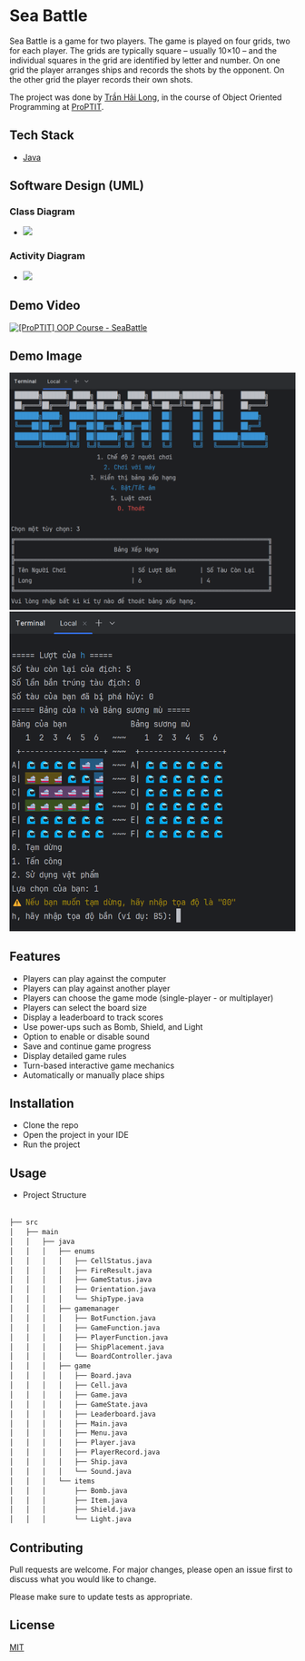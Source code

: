 # Sea Battle

Sea Battle is a game for two players. The game is played on four grids, two for each player. The grids are typically square – usually 10×10 – and the individual squares in the grid are identified by letter and number. On one grid the player arranges ships and records the shots by the opponent. On the other grid the player records their own shots.

The project was done by [Trần Hải Long](https://github.com/team3hailong), in the course of Object Oriented Programming at [ProPTIT](https://proptit.com/).


## Tech Stack

- [Java](https://www.java.com/en/) 

## Software Design (UML)
### Class Diagram
- ![](https://www.mermaidchart.com/raw/ab2383d5-c560-43b7-a340-e5267c9fe866?theme=light&version=v0.1&format=svg)
 
### Activity Diagram
- ![](https://www.mermaidchart.com/raw/46e8e0ea-361b-4017-bbf0-bfc7cfa1cfd3?theme=light&version=v0.1&format=svg)

## Demo Video

[![[ProPTIT] OOP Course - SeaBattle](https://i.ytimg.com/an_webp/kl95eOPqVwc/mqdefault_6s.webp?du=3000&sqp=CNzsuLsG&rs=AOn4CLDu6OuV-kCNvxhgcTgt4ZCorxNdNQ)](https://www.youtube.com/watch?v=kl95eOPqVwc "[ProPTIT] OOP Course - SeaBattle")

## Demo Image
![](./Demo/seabattle-1.png)
![](./Demo/seabattle-2.png)


## Features
- Players can play against the computer
- Players can play against another player
- Players can choose the game mode (single-player - or multiplayer)
- Players can select the board size
- Display a leaderboard to track scores
- Use power-ups such as Bomb, Shield, and Light
- Option to enable or disable sound
- Save and continue game progress
- Display detailed game rules
- Turn-based interactive game mechanics
- Automatically or manually place ships

## Installation

- Clone the repo
- Open the project in your IDE
- Run the project

## Usage

- Project Structure

```bash

├── src
│   ├── main
│   │   ├── java
│   │   │   ├── enums
│   │   │   │   ├── CellStatus.java
│   │   │   │   ├── FireResult.java
│   │   │   │   ├── GameStatus.java
│   │   │   │   ├── Orientation.java
│   │   │   │   └── ShipType.java
│   │   │   ├── gamemanager
│   │   │   │   ├── BotFunction.java
│   │   │   │   ├── GameFunction.java
│   │   │   │   ├── PlayerFunction.java
│   │   │   │   ├── ShipPlacement.java
│   │   │   │   └── BoardController.java
│   │   │   ├── game
│   │   │   │   ├── Board.java
│   │   │   │   ├── Cell.java
│   │   │   │   ├── Game.java
│   │   │   │   ├── GameState.java
│   │   │   │   ├── Leaderboard.java
│   │   │   │   ├── Main.java
│   │   │   │   ├── Menu.java
│   │   │   │   ├── Player.java
│   │   │   │   ├── PlayerRecord.java
│   │   │   │   ├── Ship.java
│   │   │   │   └── Sound.java
│   │   │   └── items
│   │   │       ├── Bomb.java
│   │   │       ├── Item.java
│   │   │       ├── Shield.java
│   │   │       └── Light.java


```

## Contributing

Pull requests are welcome. For major changes, please open an issue first
to discuss what you would like to change.

Please make sure to update tests as appropriate.

## License

[MIT](https://choosealicense.com/licenses/mit/)